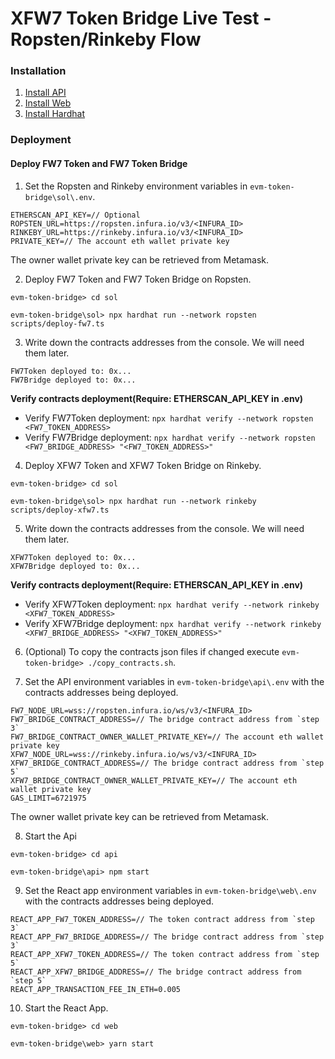 # XFW7 Token Bridge Live Test - Ropsten/Rinkeby Flow

### Installation

1. [Install API](api/README.md#Installation)
2. [Install Web](web/README.md#Installation)
3. [Install Hardhat](sol/README.md#Installation)

### Deployment

#### Deploy FW7 Token and FW7 Token Bridge
1. Set the Ropsten and Rinkeby environment variables in `evm-token-bridge\sol\.env`.
            
```Example
ETHERSCAN_API_KEY=// Optional
ROPSTEN_URL=https://ropsten.infura.io/v3/<INFURA_ID>
RINKEBY_URL=https://rinkeby.infura.io/v3/<INFURA_ID>
PRIVATE_KEY=// The account eth wallet private key
```

The owner wallet private key can be retrieved from Metamask.

2. Deploy FW7 Token and FW7 Token Bridge on Ropsten.

`evm-token-bridge> cd sol`
            
`evm-token-bridge\sol> npx hardhat run --network ropsten scripts/deploy-fw7.ts`

3. Write down the contracts addresses from the console. We will need them later.
```
FW7Token deployed to: 0x...
FW7Bridge deployed to: 0x...
```

**Verify contracts deployment(Require: ETHERSCAN_API_KEY in .env)**
- Verify FW7Token deployment:  `npx hardhat verify --network ropsten <FW7_TOKEN_ADDRESS>`
- Verify FW7Bridge deployment: `npx hardhat verify --network ropsten <FW7_BRIDGE_ADDRESS> "<FW7_TOKEN_ADDRESS>"`

4. Deploy XFW7 Token and XFW7 Token Bridge on Rinkeby.

`evm-token-bridge> cd sol`
            
`evm-token-bridge\sol> npx hardhat run --network rinkeby scripts/deploy-xfw7.ts`

5. Write down the contracts addresses from the console. We will need them later.
```
XFW7Token deployed to: 0x...
XFW7Bridge deployed to: 0x...
```

**Verify contracts deployment(Require: ETHERSCAN_API_KEY in .env)**
- Verify XFW7Token deployment:  `npx hardhat verify --network rinkeby <XFW7_TOKEN_ADDRESS>`
- Verify XFW7Bridge deployment: `npx hardhat verify --network rinkeby <XFW7_BRIDGE_ADDRESS> "<XFW7_TOKEN_ADDRESS>"`

6. (Optional) To copy the contracts json files if changed execute `evm-token-bridge> ./copy_contracts.sh`.

7. Set the API environment variables in `evm-token-bridge\api\.env` with the contracts addresses being deployed.
            
```Example
FW7_NODE_URL=wss://ropsten.infura.io/ws/v3/<INFURA_ID>
FW7_BRIDGE_CONTRACT_ADDRESS=// The bridge contract address from `step 3`
FW7_BRIDGE_CONTRACT_OWNER_WALLET_PRIVATE_KEY=// The account eth wallet private key
XFW7_NODE_URL=wss://rinkeby.infura.io/ws/v3/<INFURA_ID>
XFW7_BRIDGE_CONTRACT_ADDRESS=// The bridge contract address from `step 5`
XFW7_BRIDGE_CONTRACT_OWNER_WALLET_PRIVATE_KEY=// The account eth wallet private key
GAS_LIMIT=6721975
```

The owner wallet private key can be retrieved from Metamask.

8. Start the Api
            
`evm-token-bridge> cd api`

`evm-token-bridge\api> npm start`

9. Set the React app environment variables in `evm-token-bridge\web\.env` with the contracts addresses being deployed.
            
```Example
REACT_APP_FW7_TOKEN_ADDRESS=// The token contract address from `step 3`
REACT_APP_FW7_BRIDGE_ADDRESS=// The bridge contract address from `step 3`
REACT_APP_XFW7_TOKEN_ADDRESS=// The token contract address from `step 5`
REACT_APP_XFW7_BRIDGE_ADDRESS=// The bridge contract address from `step 5`
REACT_APP_TRANSACTION_FEE_IN_ETH=0.005
```

10. Start the React App.
            
`evm-token-bridge> cd web`

`evm-token-bridge\web> yarn start`